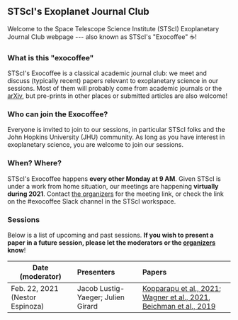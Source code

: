 ## STScI's Exoplanet Journal Club

Welcome to the Space Telescope Science Institute (STScI) Exoplanetary Journal Club webpage --- also known as STScI's "Exocoffee" :coffee:!


### What is this "exocoffee"

STScI's Exocoffee is a classical academic journal club: we meet and discuss (typically recent) papers relevant to exoplanetary science in our sessions. Most of them will probably come from academic journals or the [arXiv](https://arxiv.org/list/astro-ph.EP/recent), but pre-prints in other places or submitted articles are also welcome!

### Who can join the Exocoffee?

Everyone is invited to join to our sessions, in particular STScI folks and the John Hopkins University (JHU) community. As long as you have interest in exoplanetary science, you are welcome to join our sessions.

### When? Where?

STScI's Exocoffee happens **every other Monday at 9 AM**. Given STScI is under a work from home situation, our meetings are happening **virtually during 2021**. Contact [the organizers](mailto:nespinoza@stsci.edu) for the meeting link, or check the link on the #exocoffee Slack channel in the STScI workspace.

### Sessions

Below is a list of upcoming and past sessions. **If you wish to present a paper in a future session, please let the moderators or the [organizers](mailto:nespinoza@stsci.edu) 
know**!

| Date (moderator)                 | Presenters                         | Papers         |
| ---------------------------------|:---------------------------------- | :--------------|
| Feb. 22, 2021 (Nestor Espinoza)  | Jacob Lustig-Yaeger; Julien Girard | [Kopparapu et al., 2021](https://arxiv.org/abs/2102.05027); [Wagner et al., 2021](https://arxiv.org/abs/2102.05159), [Beichman et al., 2019](https://arxiv.org/abs/1910.09709) |





